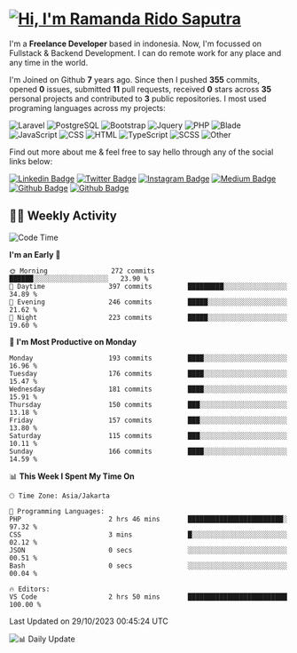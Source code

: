 # [![Hi, I'm Ramanda Rido Saputra](https://readme-typing-svg.herokuapp.com?size=24&vCenter=true&lines=%F0%9F%91%8B+Hi%2C+I'm+Ramanda+Rido+Saputra+;%F0%9F%92%BB+Fullstack+Web+Developer+)](https://git.io/typing-svg)

I'm a **Freelance Developer** based in indonesia. Now, I'm focussed on Fullstack & Backend Development. I can do remote work for any place and any time in the world.

I'm Joined on Github **7** years ago. Since then I pushed **355** commits, opened **0** issues, submitted **11** pull requests, received **0** stars across **35** personal projects and contributed to **3** public repositories.
I most used programing languages across my projects:

![Laravel](https://img.shields.io/badge/Laravel-FF2D20?flat&logo=laravel&logoColor=white)
![PostgreSQL](https://img.shields.io/badge/PostgreSQL-316192?flat&logo=postgresql&logoColor=white)
![Bootstrap](https://img.shields.io/badge/Bootstrap-563D7C?flat&logo=bootstrap&logoColor=white)
![Jquery](https://img.shields.io/badge/jQuery-0769AD?flat&logo=jquery&logoColor=white)
![PHP](https://img.shields.io/badge/-PHP-%234F5D95?style=flat&logo=PHP&logoColor=white)
![Blade](https://img.shields.io/badge/-Blade-%23f7523f?style=flat&logo=Blade&logoColor=white)
![JavaScript](https://img.shields.io/badge/-JavaScript-%23f1e05a?style=flat&logo=JavaScript&logoColor=white)
![CSS](https://img.shields.io/badge/-CSS-%23563d7c?style=flat&logo=CSS&logoColor=white)
![HTML](https://img.shields.io/badge/-HTML-%23e34c26?style=flat&logo=HTML&logoColor=white)
![TypeScript](https://img.shields.io/badge/-TypeScript-%233178c6?style=flat&logo=TypeScript&logoColor=white)
![SCSS](https://img.shields.io/badge/-SCSS-%23c6538c?style=flat&logo=SCSS&logoColor=white)
![Other](https://img.shields.io/badge/-Other-%23ededed?style=flat&logo=Other&logoColor=white)

Find out more about me & feel free to say hello through any of the social links below:

[![Linkedin Badge](https://img.shields.io/badge/-ramandaaridogh-blue?style=flat&logo=Linkedin&logoColor=white&link=https://www.linkedin.com/in/ramanda-rido-saputra/)](https://www.linkedin.com/in/ramanda-rido-saputra/)
[![Twitter Badge](https://img.shields.io/badge/-ramandaaridogh-%231DA1F2.svg?style=flat&logo=twitter&logoColor=white&link=https://www.twitter.com/ramandaaridogh)](https://www.twitter.com/ramandaaridogh/)
[![Instagram Badge](https://img.shields.io/badge/-ramandaaridogh-purple?style=flat&logo=instagram&logoColor=white&link=https://instagram.com/ramandaaridogh_/)](https://instagram.com/ramandaaridogh_)
[![Medium Badge](https://img.shields.io/badge/-@ramandaaridogh-%2312100E.svg?style=flat&logo=Medium&logoColor=white&link=https://medium.com/@ramandaaridogh/)](https://medium.com/@ramandaaridogh)
[![Github Badge](https://img.shields.io/badge/-@ramandaaridogh-100000.svg?style=flat&logo=github&logoColor=white&link=https://github.com/ramandaaridogh)](https://github.com/ramandaaridogh)
[![Github Badge](https://img.shields.io/badge/-@mxcode-100000.svg?style=flat&logo=github&logoColor=white&link=https://github.com/ramanda-mxcode)](https://github.com/ramanda-mxcode)

## 👨‍💻 Weekly Activity
<!--START_SECTION:waka-->
![Code Time](http://img.shields.io/badge/Code%20Time-164%20hrs%2045%20mins-blue)

**I'm an Early 🐤** 

```text
🌞 Morning                272 commits         ██████░░░░░░░░░░░░░░░░░░░   23.90 % 
🌆 Daytime                397 commits         █████████░░░░░░░░░░░░░░░░   34.89 % 
🌃 Evening                246 commits         █████░░░░░░░░░░░░░░░░░░░░   21.62 % 
🌙 Night                  223 commits         █████░░░░░░░░░░░░░░░░░░░░   19.60 % 
```
📅 **I'm Most Productive on Monday** 

```text
Monday                   193 commits         ████░░░░░░░░░░░░░░░░░░░░░   16.96 % 
Tuesday                  176 commits         ████░░░░░░░░░░░░░░░░░░░░░   15.47 % 
Wednesday                181 commits         ████░░░░░░░░░░░░░░░░░░░░░   15.91 % 
Thursday                 150 commits         ███░░░░░░░░░░░░░░░░░░░░░░   13.18 % 
Friday                   157 commits         ███░░░░░░░░░░░░░░░░░░░░░░   13.80 % 
Saturday                 115 commits         ███░░░░░░░░░░░░░░░░░░░░░░   10.11 % 
Sunday                   166 commits         ████░░░░░░░░░░░░░░░░░░░░░   14.59 % 
```


📊 **This Week I Spent My Time On** 

```text
🕑︎ Time Zone: Asia/Jakarta

💬 Programming Languages: 
PHP                      2 hrs 46 mins       ████████████████████████░   97.32 % 
CSS                      3 mins              █░░░░░░░░░░░░░░░░░░░░░░░░   02.12 % 
JSON                     0 secs              ░░░░░░░░░░░░░░░░░░░░░░░░░   00.51 % 
Bash                     0 secs              ░░░░░░░░░░░░░░░░░░░░░░░░░   00.04 % 

🔥 Editors: 
VS Code                  2 hrs 50 mins       █████████████████████████   100.00 % 
```


 Last Updated on 29/10/2023 00:45:24 UTC
<!--END_SECTION:waka-->

![📊 Daily Update](https://github.com/ramandaaridogh/ramandaaridogh/actions/workflows/update-activity.yml/badge.svg)

